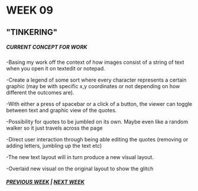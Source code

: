 # WEEK 09 

## "TINKERING" 

##### CURRENT CONCEPT FOR WORK
-Basing my work off the context of how images consist of a string of text when you open it on textedit or notepad.

-Create a legend of some sort where every character represents a certain graphic (may be with specific x,y coordinates or not depending on how different the outcomes are).

-With either a press of spacebar or a click of a button, the viewer can toggle between text and graphic view of the quotes.

-Possibility for quotes to be jumbled on its own. Maybe even like a random walker so it just travels across the page

-Direct user interaction through being able editing the quotes (removing or adding letters, jumbling up the text etc)

-The new text layout will in turn produce a new visual layout. 

-Overlaid new visual on the original layout to show the glitch

##### [PREVIOUS WEEK](https://samanthangsy.github.io/codewords/Weekly%20Diary/08/)  |  [NEXT WEEK](https://samanthangsy.github.io/codewords/Weekly%20Diary/10/)
